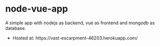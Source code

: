 # node-vue-app
A simple app with nodejs as backend, vue as frontend and mongodb as database.
<ul>
  <li>Hosted at: https://vast-escarpment-46203.herokuapp.com/ </li>
</ul>
